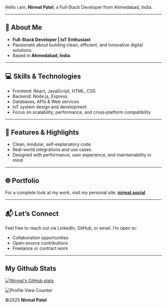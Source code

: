 Hello i am, **Nirmal Patel**, a Full‑Stack Developer from Ahmedabad, India.

---

## 👤 About Me

- **Full‑Stack Developer | IoT Enthusiast**  
- Passionate about building clean, efficient, and innovative digital solutions.  
- Based in **Ahmedabad, India**

---

## 💻 Skills & Technologies

- Frontend: React, JavaScript, HTML, CSS  
- Backend: Node.js, Express  
- Databases, APIs & Web services  
- IoT system design and development  
- Focus on scalability, performance, and cross‑platform compatibility

---

## 📌 Features & Highlights

- Clean, modular, self-explanatory code  
- Real-world integrations and use cases  
- Designed with performance, user experience, and maintainability in mind

---

## 🌐 Portfolio

For a complete look at my work, visit my personal site: **[nirmal.social](https://nirmal.social/)** 

---

## 📬 Let’s Connect

Feel free to reach out via LinkedIn, GitHub, or email. I’m open to:

- Collaboration opportunities  
- Open-source contributions  
- Freelance or contract work

---

## My Github Stats

[![Nirmal's GitHub stats](https://github-readme-stats.vercel.app/api?username=nirmal1090)](https://github.com/nirmal1090)

![Profile View Counter](https://komarev.com/ghpvc/?username=nirmal1090)


©2025 **Nirmal Patel**
